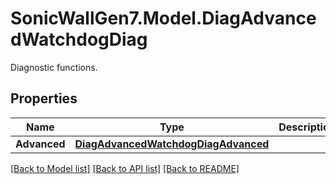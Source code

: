 # SonicWallGen7.Model.DiagAdvancedWatchdogDiag
Diagnostic functions.

## Properties

Name | Type | Description | Notes
------------ | ------------- | ------------- | -------------
**Advanced** | [**DiagAdvancedWatchdogDiagAdvanced**](DiagAdvancedWatchdogDiagAdvanced.md) |  | [optional] 

[[Back to Model list]](../README.md#documentation-for-models) [[Back to API list]](../README.md#documentation-for-api-endpoints) [[Back to README]](../README.md)

